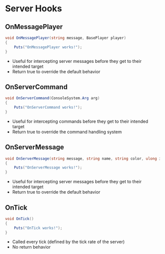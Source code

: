 # Server Hooks

## OnMessagePlayer

``` csharp
void OnMessagePlayer(string message, BasePlayer player)
{
    Puts("OnMessagePlayer works!");
}
```

 * Useful for intercepting server messages before they get to their intended target
 * Return true to override the default behavior

## OnServerCommand

``` csharp
void OnServerCommand(ConsoleSystem.Arg arg)
{
    Puts("OnServerCommand works!");
}
```

 * Useful for intercepting commands before they get to their intended target
 * Return true to override the command handling system

## OnServerMessage

``` csharp
void OnServerMessage(string message, string name, string color, ulong id)
{
    Puts("OnServerMessage works!");
}
```

 * Useful for intercepting server messages before they get to their intended target
 * Return true to override the default behavior

## OnTick

``` csharp
void OnTick()
{
    Puts("OnTick works!");
}
```

 * Called every tick (defined by the tick rate of the server)
 * No return behavior
